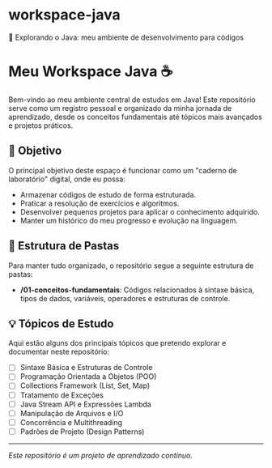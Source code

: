 # workspace-java
🚀 Explorando o Java: meu ambiente de desenvolvimento para códigos

# Meu Workspace Java ☕

Bem-vindo ao meu ambiente central de estudos em Java! Este repositório serve como um registro pessoal e organizado da minha jornada de aprendizado, desde os conceitos fundamentais até tópicos mais avançados e projetos práticos.

## 🎯 Objetivo

O principal objetivo deste espaço é funcionar como um "caderno de laboratório" digital, onde eu possa:
* Armazenar códigos de estudo de forma estruturada.
* Praticar a resolução de exercícios e algoritmos.
* Desenvolver pequenos projetos para aplicar o conhecimento adquirido.
* Manter um histórico do meu progresso e evolução na linguagem.

## 📂 Estrutura de Pastas

Para manter tudo organizado, o repositório segue a seguinte estrutura de pastas:
* **/01-conceitos-fundamentais**: Códigos relacionados à sintaxe básica, tipos de dados, variáveis, operadores e estruturas de controle.





## 💡 Tópicos de Estudo

Aqui estão alguns dos principais tópicos que pretendo explorar e documentar neste repositório:

- [ ] Sintaxe Básica e Estruturas de Controle
- [ ] Programação Orientada a Objetos (POO)
- [ ] Collections Framework (List, Set, Map)
- [ ] Tratamento de Exceções
- [ ] Java Stream API e Expressões Lambda
- [ ] Manipulação de Arquivos e I/O
- [ ] Concorrência e Multithreading
- [ ] Padrões de Projeto (Design Patterns)

---
*Este repositório é um projeto de aprendizado contínuo.*
